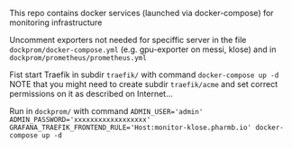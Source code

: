 This repo contains docker services (launched via docker-compose) for monitoring infrastructure

Uncomment exporters not needed for speciffic server in the file `dockprom/docker-compose.yml` (e.g. gpu-exporter on messi, klose) and in `dockprom/prometheus/prometheus.yml`

Fist start Traefik in subdir `traefik/` with command `docker-compose up -d` NOTE that you might need to create subdir `traefik/acme` and set correct permissions on it as described on Internet...

Run in `dockprom/` with command `ADMIN_USER='admin' ADMIN_PASSWORD='xxxxxxxxxxxxxxxxxx' GRAFANA_TRAEFIK_FRONTEND_RULE='Host:monitor-klose.pharmb.io' docker-compose up -d`
